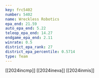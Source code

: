 ```yaml
---
key: frc5402
number: 5402
name: Wreckless Robotics
epa_end: 21.59
auto_epa_end: 5.22
teleop_epa_end: 14.27
endgame_epa_end: 2.11
winrate: 0.5
district_epa_rank: 27
district_epa_percentile: 0.5714
type: Team
---
```

[[2024incmp]]
[[2024ineva]]
[[2024inmis]]
